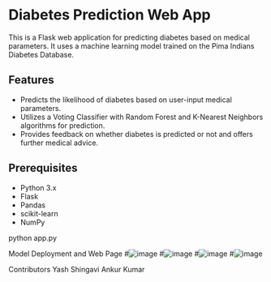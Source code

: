 # Diabetes Prediction Web App

This is a Flask web application for predicting diabetes based on medical parameters. It uses a machine learning model trained on the Pima Indians Diabetes Database.

## Features

- Predicts the likelihood of diabetes based on user-input medical parameters.
- Utilizes a Voting Classifier with Random Forest and K-Nearest Neighbors algorithms for prediction.
- Provides feedback on whether diabetes is predicted or not and offers further medical advice.

## Prerequisites

- Python 3.x
- Flask
- Pandas
- scikit-learn
- NumPy

python app.py

Model Deployment and Web Page
#![image](https://github.com/YashS123/Capstone-Project/assets/90236128/7b1b6727-b06f-42cd-b77e-2a34be154c62)
#![image](https://github.com/YashS123/Capstone-Project/assets/90236128/04bbe252-28f6-41d4-89f7-35f3823ef210)
#![image](https://github.com/YashS123/Capstone-Project/assets/90236128/e4593632-ae89-4440-98cb-a5954b9f22a2)
#![image](https://github.com/YashS123/Capstone-Project/assets/90236128/223ecf28-14a1-4f66-8895-afc1214c221b)



Contributors
Yash Shingavi
Ankur Kumar
